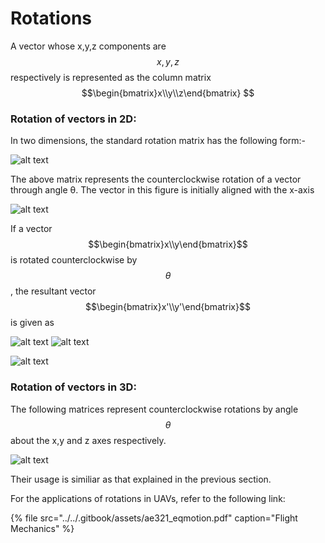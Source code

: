 # Rotations

A vector whose x,y,z components are $$x,y,z$$ respectively is represented as the column matrix$$\begin{bmatrix}x\\y\\z\end{bmatrix} $$ 

### Rotation of vectors in 2D:

In two dimensions, the standard rotation matrix has the following form:-

​![alt text](https://wikimedia.org/api/rest_v1/media/math/render/svg/0166e674df67cf24314537211848adec91813945)​

The above matrix represents the counterclockwise rotation of a vector through angle θ. The vector in this figure is initially aligned with the x-axis

![alt text](https://upload.wikimedia.org/wikipedia/commons/thumb/d/d5/Counterclockwise_rotation.png/220px-Counterclockwise_rotation.png)​

If a vector $$\begin{bmatrix}x\\y\end{bmatrix}$$ is rotated counterclockwise by $$\theta $$, the resultant vector $$\begin{bmatrix}x'\\y'\end{bmatrix}$$ is given as

​![alt text](https://wikimedia.org/api/rest_v1/media/math/render/svg/657b520ec337f95a996bc9e77f07401778d272af) ![alt text](https://wikimedia.org/api/rest_v1/media/math/render/svg/ddafa97cf937c752708b51b3ba65d9e4e797e6c5)​

​![alt text](https://wikimedia.org/api/rest_v1/media/math/render/svg/50622f9a4a7ba2961f5df5f7e0882983cf2f1d2f)​

### Rotation of vectors in 3D:

The following matrices represent counterclockwise rotations by angle $$\theta $$ about the x,y and z axes respectively.

​![alt text](https://wikimedia.org/api/rest_v1/media/math/render/svg/a6821937d5031de282a190f75312353c970aa2df)​

Their usage is similiar as that explained in the previous section.

For the applications of rotations in UAVs, refer to the following link:

{% file src="../../.gitbook/assets/ae321\_eqmotion.pdf" caption="Flight Mechanics" %}



